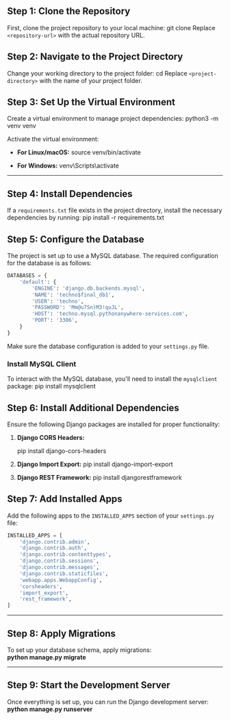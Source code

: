 
## Step 1: Clone the Repository

First, clone the project repository to your local machine:
git clone <repository-url>
Replace `<repository-url>` with the actual repository URL.

## Step 2: Navigate to the Project Directory

Change your working directory to the project folder:
cd <project-directory>
Replace `<project-directory>` with the name of your project folder.

## Step 3: Set Up the Virtual Environment

Create a virtual environment to manage project dependencies:
python3 -m venv venv


Activate the virtual environment:

- **For Linux/macOS:**
source venv/bin/activate

- **For Windows:**
venv\Scripts\activate
---

## Step 4: Install Dependencies

If a `requirements.txt` file exists in the project directory, install the necessary dependencies by running:
pip install -r requirements.txt

## Step 5: Configure the Database

The project is set up to use a MySQL database. The required configuration for the database is as follows:

```python
DATABASES = {
    'default': {
        'ENGINE': 'django.db.backends.mysql',
        'NAME': 'techno$final_db1',
        'USER': 'techno',
        'PASSWORD': 'Mm@u7Sn)M3!quJL',
        'HOST': 'techno.mysql.pythonanywhere-services.com',
        'PORT': '3306',
    }
}
```

Make sure the database configuration is added to your `settings.py` file.

### Install MySQL Client

To interact with the MySQL database, you'll need to install the `mysqlclient` package:
pip install mysqlclient


## Step 6: Install Additional Dependencies

Ensure the following Django packages are installed for proper functionality:

1. **Django CORS Headers:**

 
   pip install django-cors-headers
  

2. **Django Import Export:**
pip install django-import-export
  

3. **Django REST Framework:**
pip install djangorestframework


## Step 7: Add Installed Apps

Add the following apps to the `INSTALLED_APPS` section of your `settings.py` file:

```python
INSTALLED_APPS = [
    'django.contrib.admin',
    'django.contrib.auth',
    'django.contrib.contenttypes',
    'django.contrib.sessions',
    'django.contrib.messages',
    'django.contrib.staticfiles',
    'webapp.apps.WebappConfig',
    'corsheaders',
    'import_export',
    'rest_framework',
]
```

---

## Step 8: Apply Migrations

To set up your database schema, apply migrations:<br>
**python manage.py migrate**

---

## Step 9: Start the Development Server

Once everything is set up, you can run the Django development server:<br>
**python manage.py runserver**

